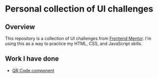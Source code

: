 # Personal collection of UI challenges

## Overview

This repository is a collection of UI challenges from [Frontend Mentor](https://www.frontendmentor.io/). I'm using this as a way to practice my HTML, CSS, and JavaScript skills.

## Work I have done

- [QR Code component](/qr-code-component/)
